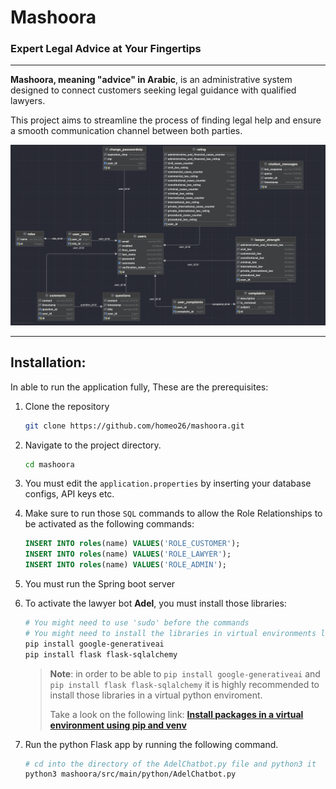 # Mashoora

### Expert Legal Advice at Your Fingertips

---
**Mashoora, meaning "advice" in Arabic**, is an administrative system designed to connect customers seeking legal
guidance with qualified lawyers.

This project aims to streamline the process of finding legal help and ensure a smooth communication channel between both
parties.

![Mashoora Class Diagram](diagrams/Mashoora-Class-Diagram.png)

---

## Installation:

In able to run the application fully, These are the prerequisites:

1. Clone the repository

   ```bash
   git clone https://github.com/homeo26/mashoora.git
   ```

2. Navigate to the project directory.

   ```bash 
   cd mashoora
   ```

3. You must edit the `application.properties` by inserting your database configs, API keys etc.
4. Make sure to run those `SQL` commands to allow the Role Relationships to be activated as the following
   commands:
    ```sql
    INSERT INTO roles(name) VALUES('ROLE_CUSTOMER');
    INSERT INTO roles(name) VALUES('ROLE_LAWYER');
    INSERT INTO roles(name) VALUES('ROLE_ADMIN');
    ```
5. You must run the Spring boot server
6. To activate the lawyer bot **Adel**, you must install those libraries:

   ```bash
   # You might need to use 'sudo' before the commands
   # You might need to install the libraries in virtual environments like conda or venv
   pip install google-generativeai
   pip install flask flask-sqlalchemy
   ```
   > **Note**: in order to be able to `pip install google-generativeai` and `pip install flask flask-sqlalchemy` it is highly recommended to install those libraries in a virtual python enviroment.
   > 
   > Take a look on the following link:
   > **[Install packages in a virtual environment using pip and venv](https://packaging.python.org/en/latest/guides/installing-using-pip-and-virtual-environments/)**

7. Run the python Flask app by running the following command.
   ```bash
   # cd into the directory of the AdelChatbot.py file and python3 it
   python3 mashoora/src/main/python/AdelChatbot.py
   ```